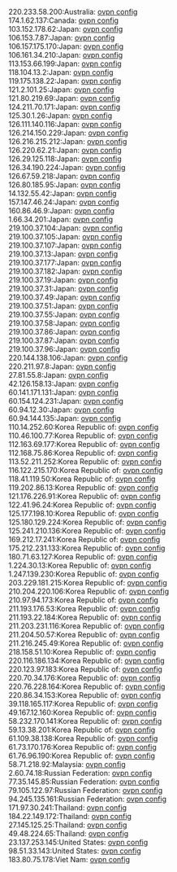 220.233.58.200:Australia: [ovpn config](vpn/220_233_58_200.ovpn)  
174.1.62.137:Canada: [ovpn config](vpn/174_1_62_137.ovpn)  
103.152.178.62:Japan: [ovpn config](vpn/103_152_178_62.ovpn)  
106.153.7.87:Japan: [ovpn config](vpn/106_153_7_87.ovpn)  
106.157.175.170:Japan: [ovpn config](vpn/106_157_175_170.ovpn)  
106.161.34.210:Japan: [ovpn config](vpn/106_161_34_210.ovpn)  
113.153.66.199:Japan: [ovpn config](vpn/113_153_66_199.ovpn)  
118.104.13.2:Japan: [ovpn config](vpn/118_104_13_2.ovpn)  
119.175.138.22:Japan: [ovpn config](vpn/119_175_138_22.ovpn)  
121.2.101.25:Japan: [ovpn config](vpn/121_2_101_25.ovpn)  
121.80.219.69:Japan: [ovpn config](vpn/121_80_219_69.ovpn)  
124.211.70.171:Japan: [ovpn config](vpn/124_211_70_171.ovpn)  
125.30.1.26:Japan: [ovpn config](vpn/125_30_1_26.ovpn)  
126.111.140.116:Japan: [ovpn config](vpn/126_111_140_116.ovpn)  
126.214.150.229:Japan: [ovpn config](vpn/126_214_150_229.ovpn)  
126.216.215.212:Japan: [ovpn config](vpn/126_216_215_212.ovpn)  
126.220.62.21:Japan: [ovpn config](vpn/126_220_62_21.ovpn)  
126.29.125.118:Japan: [ovpn config](vpn/126_29_125_118.ovpn)  
126.34.190.224:Japan: [ovpn config](vpn/126_34_190_224.ovpn)  
126.67.59.218:Japan: [ovpn config](vpn/126_67_59_218.ovpn)  
126.80.185.95:Japan: [ovpn config](vpn/126_80_185_95.ovpn)  
14.132.55.42:Japan: [ovpn config](vpn/14_132_55_42.ovpn)  
157.147.46.24:Japan: [ovpn config](vpn/157_147_46_24.ovpn)  
160.86.46.9:Japan: [ovpn config](vpn/160_86_46_9.ovpn)  
1.66.34.201:Japan: [ovpn config](vpn/1_66_34_201.ovpn)  
219.100.37.104:Japan: [ovpn config](vpn/219_100_37_104.ovpn)  
219.100.37.105:Japan: [ovpn config](vpn/219_100_37_105.ovpn)  
219.100.37.107:Japan: [ovpn config](vpn/219_100_37_107.ovpn)  
219.100.37.13:Japan: [ovpn config](vpn/219_100_37_13.ovpn)  
219.100.37.177:Japan: [ovpn config](vpn/219_100_37_177.ovpn)  
219.100.37.182:Japan: [ovpn config](vpn/219_100_37_182.ovpn)  
219.100.37.19:Japan: [ovpn config](vpn/219_100_37_19.ovpn)  
219.100.37.31:Japan: [ovpn config](vpn/219_100_37_31.ovpn)  
219.100.37.49:Japan: [ovpn config](vpn/219_100_37_49.ovpn)  
219.100.37.51:Japan: [ovpn config](vpn/219_100_37_51.ovpn)  
219.100.37.55:Japan: [ovpn config](vpn/219_100_37_55.ovpn)  
219.100.37.58:Japan: [ovpn config](vpn/219_100_37_58.ovpn)  
219.100.37.86:Japan: [ovpn config](vpn/219_100_37_86.ovpn)  
219.100.37.87:Japan: [ovpn config](vpn/219_100_37_87.ovpn)  
219.100.37.96:Japan: [ovpn config](vpn/219_100_37_96.ovpn)  
220.144.138.106:Japan: [ovpn config](vpn/220_144_138_106.ovpn)  
220.211.97.8:Japan: [ovpn config](vpn/220_211_97_8.ovpn)  
27.81.55.8:Japan: [ovpn config](vpn/27_81_55_8.ovpn)  
42.126.158.13:Japan: [ovpn config](vpn/42_126_158_13.ovpn)  
60.141.171.131:Japan: [ovpn config](vpn/60_141_171_131.ovpn)  
60.154.124.231:Japan: [ovpn config](vpn/60_154_124_231.ovpn)  
60.94.12.30:Japan: [ovpn config](vpn/60_94_12_30.ovpn)  
60.94.144.135:Japan: [ovpn config](vpn/60_94_144_135.ovpn)  
110.14.252.60:Korea Republic of: [ovpn config](vpn/110_14_252_60.ovpn)  
110.46.100.77:Korea Republic of: [ovpn config](vpn/110_46_100_77.ovpn)  
112.163.69.177:Korea Republic of: [ovpn config](vpn/112_163_69_177.ovpn)  
112.168.75.86:Korea Republic of: [ovpn config](vpn/112_168_75_86.ovpn)  
113.52.211.252:Korea Republic of: [ovpn config](vpn/113_52_211_252.ovpn)  
116.122.215.170:Korea Republic of: [ovpn config](vpn/116_122_215_170.ovpn)  
118.41.119.50:Korea Republic of: [ovpn config](vpn/118_41_119_50.ovpn)  
119.202.86.13:Korea Republic of: [ovpn config](vpn/119_202_86_13.ovpn)  
121.176.226.91:Korea Republic of: [ovpn config](vpn/121_176_226_91.ovpn)  
122.41.96.24:Korea Republic of: [ovpn config](vpn/122_41_96_24.ovpn)  
125.177.198.10:Korea Republic of: [ovpn config](vpn/125_177_198_10.ovpn)  
125.180.129.224:Korea Republic of: [ovpn config](vpn/125_180_129_224.ovpn)  
125.241.210.136:Korea Republic of: [ovpn config](vpn/125_241_210_136.ovpn)  
169.212.17.241:Korea Republic of: [ovpn config](vpn/169_212_17_241.ovpn)  
175.212.231.133:Korea Republic of: [ovpn config](vpn/175_212_231_133.ovpn)  
180.71.63.127:Korea Republic of: [ovpn config](vpn/180_71_63_127.ovpn)  
1.224.30.13:Korea Republic of: [ovpn config](vpn/1_224_30_13.ovpn)  
1.247.139.230:Korea Republic of: [ovpn config](vpn/1_247_139_230.ovpn)  
203.229.181.215:Korea Republic of: [ovpn config](vpn/203_229_181_215.ovpn)  
210.204.220.106:Korea Republic of: [ovpn config](vpn/210_204_220_106.ovpn)  
210.97.94.173:Korea Republic of: [ovpn config](vpn/210_97_94_173.ovpn)  
211.193.176.53:Korea Republic of: [ovpn config](vpn/211_193_176_53.ovpn)  
211.193.22.184:Korea Republic of: [ovpn config](vpn/211_193_22_184.ovpn)  
211.203.231.116:Korea Republic of: [ovpn config](vpn/211_203_231_116.ovpn)  
211.204.50.57:Korea Republic of: [ovpn config](vpn/211_204_50_57.ovpn)  
211.216.245.49:Korea Republic of: [ovpn config](vpn/211_216_245_49.ovpn)  
218.158.51.10:Korea Republic of: [ovpn config](vpn/218_158_51_10.ovpn)  
220.116.186.134:Korea Republic of: [ovpn config](vpn/220_116_186_134.ovpn)  
220.123.97.183:Korea Republic of: [ovpn config](vpn/220_123_97_183.ovpn)  
220.70.34.176:Korea Republic of: [ovpn config](vpn/220_70_34_176.ovpn)  
220.76.228.164:Korea Republic of: [ovpn config](vpn/220_76_228_164.ovpn)  
220.86.34.153:Korea Republic of: [ovpn config](vpn/220_86_34_153.ovpn)  
39.118.165.117:Korea Republic of: [ovpn config](vpn/39_118_165_117.ovpn)  
49.167.12.160:Korea Republic of: [ovpn config](vpn/49_167_12_160.ovpn)  
58.232.170.141:Korea Republic of: [ovpn config](vpn/58_232_170_141.ovpn)  
59.13.38.201:Korea Republic of: [ovpn config](vpn/59_13_38_201.ovpn)  
61.109.38.138:Korea Republic of: [ovpn config](vpn/61_109_38_138.ovpn)  
61.73.170.176:Korea Republic of: [ovpn config](vpn/61_73_170_176.ovpn)  
61.76.96.190:Korea Republic of: [ovpn config](vpn/61_76_96_190.ovpn)  
58.71.218.92:Malaysia: [ovpn config](vpn/58_71_218_92.ovpn)  
2.60.74.18:Russian Federation: [ovpn config](vpn/2_60_74_18.ovpn)  
77.35.145.85:Russian Federation: [ovpn config](vpn/77_35_145_85.ovpn)  
79.105.122.97:Russian Federation: [ovpn config](vpn/79_105_122_97.ovpn)  
94.245.135.161:Russian Federation: [ovpn config](vpn/94_245_135_161.ovpn)  
171.97.30.241:Thailand: [ovpn config](vpn/171_97_30_241.ovpn)  
184.22.149.172:Thailand: [ovpn config](vpn/184_22_149_172.ovpn)  
27.145.125.25:Thailand: [ovpn config](vpn/27_145_125_25.ovpn)  
49.48.224.65:Thailand: [ovpn config](vpn/49_48_224_65.ovpn)  
23.137.253.145:United States: [ovpn config](vpn/23_137_253_145.ovpn)  
98.51.33.143:United States: [ovpn config](vpn/98_51_33_143.ovpn)  
183.80.75.178:Viet Nam: [ovpn config](vpn/183_80_75_178.ovpn)  
